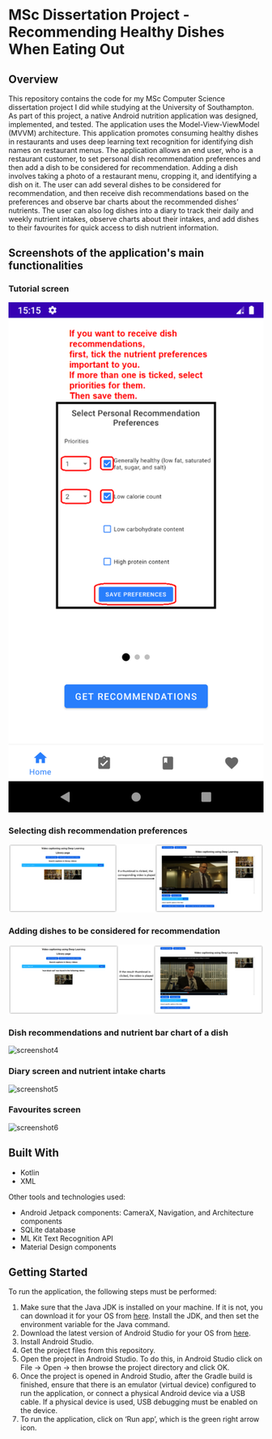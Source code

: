 # MSc Dissertation Project - Recommending Healthy Dishes When Eating Out

## Overview

This repository contains the code for my MSc Computer Science dissertation project I did while studying at the University of Southampton. As part of this project, a native Android nutrition application was designed, implemented, and tested. The application uses the Model-View-ViewModel (MVVM) architecture. This application promotes consuming healthy dishes in restaurants and uses deep learning text recognition for identifying dish names on restaurant menus. The application allows an end user, who is a restaurant customer, to set personal dish recommendation preferences and then add a dish to be considered for recommendation. Adding a dish involves taking a photo of a restaurant menu, cropping it, and identifying a dish on it. The user can add several dishes to be considered for recommendation, and then receive dish recommendations based on the preferences and observe bar charts about the recommended dishes’ nutrients. The user can also log dishes into a diary to track their daily and weekly nutrient intakes, observe charts about their intakes, and add dishes to their favourites for quick access to dish nutrient information.

## Screenshots of the application's main functionalities

### Tutorial screen

![screenshot1](https://github.com/albertjk/Recommending-Healthy-Dishes-When-Eating-Out/blob/master/Images/screenshot1.png "App Screenshot 1")

### Selecting dish recommendation preferences

![screenshot2](https://github.com/albertjk/Image-video-Auto-captioning-Using-Deep-Learning/blob/master/Images/screenshot2.png "App Screenshot 2")

### Adding dishes to be considered for recommendation

![screenshot3](https://github.com/albertjk/Image-video-Auto-captioning-Using-Deep-Learning/blob/master/Images/screenshot3.png "App Screenshot 3")

### Dish recommendations and nutrient bar chart of a dish

![screenshot4](https://github.com/albertjk/Image-video-Auto-captioning-Using-Deep-Learning/blob/master/Images/screenshot4.png "App Screenshot 4")

### Diary screen and nutrient intake charts

![screenshot5](https://github.com/albertjk/Image-video-Auto-captioning-Using-Deep-Learning/blob/master/Images/screenshot5.png "App Screenshot 5")

### Favourites screen

![screenshot6](https://github.com/albertjk/Image-video-Auto-captioning-Using-Deep-Learning/blob/master/Images/screenshot6.png "App Screenshot 6")

## Built With

* Kotlin
* XML

Other tools and technologies used:

* Android Jetpack components: CameraX, Navigation, and Architecture components
* SQLite database
* ML Kit Text Recognition API
* Material Design components

## Getting Started

To run the application, the following steps must be performed:
1. Make sure that the Java JDK is installed on your machine. If it is not, you can download it for your OS from [here](
https://www.oracle.com/java/technologies/javase-jdk15-downloads.html). Install the JDK, and then set the environment variable for the Java command.
2. Download the latest version of Android Studio for your OS from [here](https://developer.android.com/studio).
3. Install Android Studio.
4. Get the project files from this repository.
5. Open the project in Android Studio. To do this, in Android Studio click on File -> Open -> then browse the project directory and click OK.
6. Once the project is opened in Android Studio, after the Gradle build is finished, ensure that there is an emulator (virtual device) configured to run the application, or connect a physical Android device via a USB cable. If a physical device is used, USB debugging must be enabled on the device.
7. To run the application, click on ‘Run app’, which is the green right arrow icon.